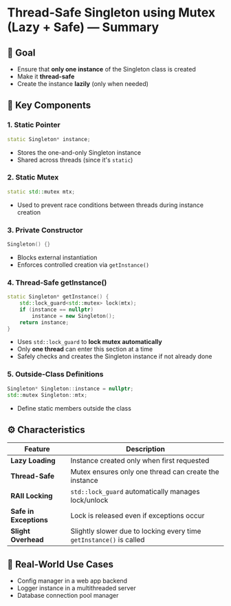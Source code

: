 # Thread-Safe Singleton using Mutex (Lazy + Safe) — Summary

## 🔷 Goal

- Ensure that **only one instance** of the Singleton class is created
- Make it **thread-safe**
- Create the instance **lazily** (only when needed)

## 🔧 Key Components

### 1. **Static Pointer**

```cpp
static Singleton* instance;
```

- Stores the one-and-only Singleton instance
- Shared across threads (since it's `static`)

### 2. **Static Mutex**

```cpp
static std::mutex mtx;
```

- Used to prevent race conditions between threads during instance creation

### 3. **Private Constructor**

```cpp
Singleton() {}
```

- Blocks external instantiation
- Enforces controlled creation via `getInstance()`

### 4. **Thread-Safe getInstance()**

```cpp
static Singleton* getInstance() {
    std::lock_guard<std::mutex> lock(mtx);
    if (instance == nullptr)
        instance = new Singleton();
    return instance;
}
```

- Uses `std::lock_guard` to **lock mutex automatically**
- Only **one thread** can enter this section at a time
- Safely checks and creates the Singleton instance if not already done

### 5. **Outside-Class Definitions**

```cpp
Singleton* Singleton::instance = nullptr;
std::mutex Singleton::mtx;
```

- Define static members outside the class

## ⚙️ Characteristics

| Feature | Description |
|---------|-------------|
| **Lazy Loading** | Instance created only when first requested |
| **Thread-Safe** | Mutex ensures only one thread can create the instance |
| **RAII Locking** | `std::lock_guard` automatically manages lock/unlock |
| **Safe in Exceptions** | Lock is released even if exceptions occur |
| **Slight Overhead** | Slightly slower due to locking every time `getInstance()` is called |

## 🧠 Real-World Use Cases

- Config manager in a web app backend
- Logger instance in a multithreaded server
- Database connection pool manager
